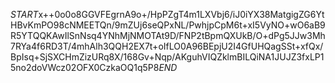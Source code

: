 $START$x++0o0o8GGVFEgrnA9o+/HpPZgT4m1LXVbj6/iJ0iYX38MatgigZG6YtHBvKmPO98cNMEETQn/9mZUj6seQPxNL/PwhjpCpM6t+xI5VyNO+wO6aB9R5YTQQKAwIlSnNsq4YNhMjNMOTAt9D/FNP2tBpmQXUkB/O+dPg5JJw3Mh7RYa4f6RD3T/4mhAlh3QQH2EX7t+oIfLO0A96BEpjU2I4GfUHQagSSt+xfQx/BpIsq+SjSXCHmZizURq8X/168Gv+Nqp/AKguhVIQZklmBILQiNA1JUJZ3fxLP15no2doVWcz02OFX0CzkaOQ1q5P8$END$